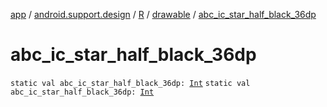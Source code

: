 [app](../../../index.md) / [android.support.design](../../index.md) / [R](../index.md) / [drawable](index.md) / [abc_ic_star_half_black_36dp](./abc_ic_star_half_black_36dp.md)

# abc_ic_star_half_black_36dp

`static val abc_ic_star_half_black_36dp: `[`Int`](https://kotlinlang.org/api/latest/jvm/stdlib/kotlin/-int/index.html)
`static val abc_ic_star_half_black_36dp: `[`Int`](https://kotlinlang.org/api/latest/jvm/stdlib/kotlin/-int/index.html)